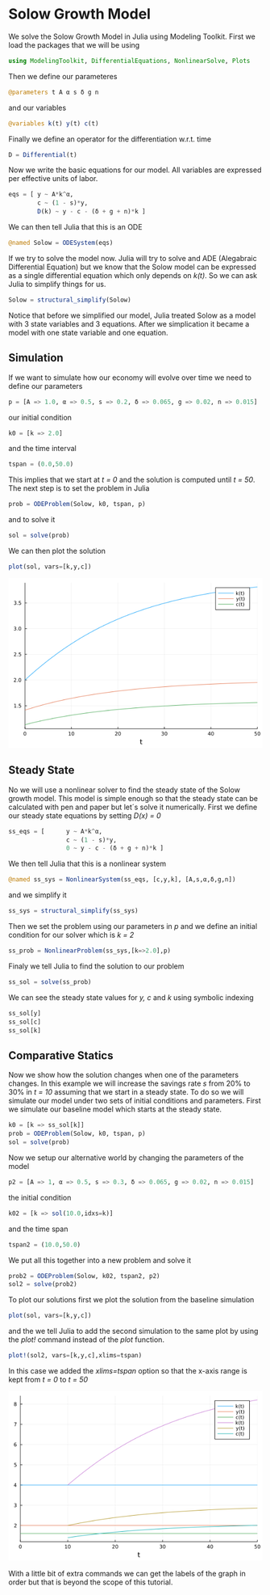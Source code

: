 # Solow Growth Model

We solve the Solow Growth Model in Julia using Modeling Toolkit. First we load the packages that we will be using

```Julia
using ModelingToolkit, DifferentialEquations, NonlinearSolve, Plots
```
Then we define our parameteres

```Julia
@parameters t A α s δ g n
```
and our variables

```Julia
@variables k(t) y(t) c(t)
```
Finally we define an operator for the differentiation w.r.t. time

```Julia
D = Differential(t)
```

Now we write the basic equations for our model. All variables are expressed per effective units of labor.

```Julia
eqs = [ y ~ A*k^α,
        c ~ (1 - s)*y,
        D(k) ~ y - c - (δ + g + n)*k ]
```
We can then tell Julia that this is an ODE

```Julia
@named Solow = ODESystem(eqs)
```
If we try to solve the model now. Julia will try to solve and ADE (Alegabraic Differential Equation) but we know that the Solow model can be expressed as a single differential equation which only depends on *k(t)*. So we can ask Julia to simplify things for us.

```Julia
Solow = structural_simplify(Solow)
```
Notice that before we simplified our model, Julia treated Solow as a model with 3 state variables and 3 equations. After we simplication it became a model with one state variable and one equation.

## Simulation

If we want to simulate how our economy will evolve over time we need to define our parameters

```Julia
p = [A => 1.0, α => 0.5, s => 0.2, δ => 0.065, g => 0.02, n => 0.015]
```
our initial condition

```Julia
k0 = [k => 2.0]
```
and the time interval

```Julia
tspan = (0.0,50.0)
```

This implies that we start at *t = 0* and the solution is computed until *t = 50*. The next step is to set the problem in Julia

```Julia
prob = ODEProblem(Solow, k0, tspan, p)
```

and to solve it

```Julia
sol = solve(prob)
```

We can then plot the solution

```Julia
plot(sol, vars=[k,y,c])
```
![](https://github.com/alerodri1976/Solow/blob/main/Solow_1.png)

## Steady State

No we will use a nonlinear solver to find the steady state of the Solow growth model. This model is simple enough so that the steady state can be calculated with pen and paper but let´s solve it numerically. First we define our steady state equations by setting *D(x) = 0*

```Julia
ss_eqs = [      y ~ A*k^α,
                c ~ (1 - s)*y,
                0 ~ y - c - (δ + g + n)*k ]
```
We then tell Julia that this is a nonlinear system

```Julia
@named ss_sys = NonlinearSystem(ss_eqs, [c,y,k], [A,s,α,δ,g,n])
```
and we simplify it

```Julia
ss_sys = structural_simplify(ss_sys)
```

Then we set the problem using our parameters in *p* and we define an initial condition for our solver which is *k = 2*

```Julia
ss_prob = NonlinearProblem(ss_sys,[k=>2.0],p)
```

Finaly we tell Julia to find the solution to our problem

```Julia
ss_sol = solve(ss_prob)
```

We can see the steady state values for *y, c* and *k* using symbolic indexing

```Julia
ss_sol[y]
ss_sol[c]
ss_sol[k]
```
## Comparative Statics

Now we show how the solution changes when one of the parameters changes. In this example we will increase the savings rate *s* from 20% to 30% in *t = 10* assuming that we start in a steady state. To do so we will simulate our model under two sets of initial conditions and parameters. First we simulate our baseline model which starts at the steady state.

```Julia
k0 = [k => ss_sol[k]]
prob = ODEProblem(Solow, k0, tspan, p)
sol = solve(prob)
```

Now we setup our alternative world by changing the parameters of the model

```Julia
p2 = [A => 1, α => 0.5, s => 0.3, δ => 0.065, g => 0.02, n => 0.015]
```

the initial condition

```Julia
k02 = [k => sol(10.0,idxs=k)]
```

and the time span

```Julia
tspan2 = (10.0,50.0)
```

We put all this together into a new problem and solve it

```Julia
prob2 = ODEProblem(Solow, k02, tspan2, p2)
sol2 = solve(prob2)
```

To plot our solutions first we plot the solution from the baseline simulation

```Julia
plot(sol, vars=[k,y,c])
```

and the we tell Julia to add the second simulation to the same plot by using the *plot!* command instead of the *plot* function.

```Julia
plot!(sol2, vars=[k,y,c],xlims=tspan)
```
In this case we added the *xlims=tspan* option so that the x-axis range is kept from *t = 0* to *t = 50*

![](https://github.com/alerodri1976/Solow/blob/main/Solow_2.png)

With a little bit of extra commands we can get the labels of the graph in order but that is beyond the scope of this tutorial.
